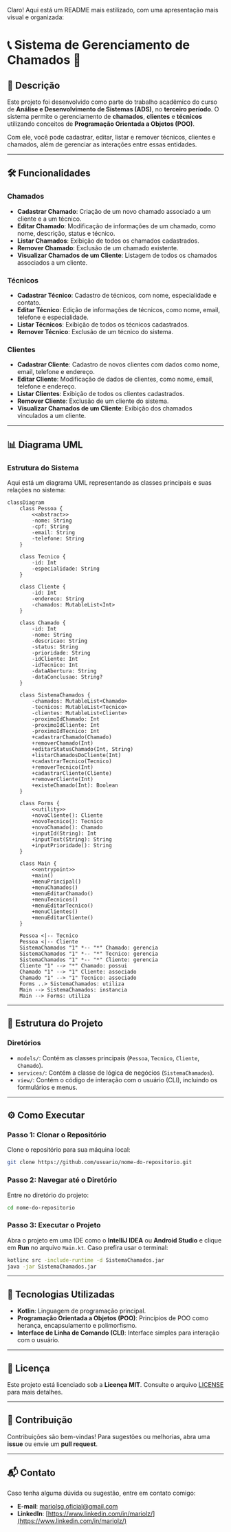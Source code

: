 Claro! Aqui está um README mais estilizado, com uma apresentação mais visual e organizada:


# 📞 **Sistema de Gerenciamento de Chamados** 🎯

## 🚀 Descrição

Este projeto foi desenvolvido como parte do trabalho acadêmico do curso de **Análise e Desenvolvimento de Sistemas (ADS)**, no **terceiro período**. O sistema permite o gerenciamento de **chamados**, **clientes** e **técnicos** utilizando conceitos de **Programação Orientada a Objetos (POO)**.

Com ele, você pode cadastrar, editar, listar e remover técnicos, clientes e chamados, além de gerenciar as interações entre essas entidades.

---

## 🛠 Funcionalidades

### **Chamados**

- **Cadastrar Chamado**: Criação de um novo chamado associado a um cliente e a um técnico.
- **Editar Chamado**: Modificação de informações de um chamado, como nome, descrição, status e técnico.
- **Listar Chamados**: Exibição de todos os chamados cadastrados.
- **Remover Chamado**: Exclusão de um chamado existente.
- **Visualizar Chamados de um Cliente**: Listagem de todos os chamados associados a um cliente.

### **Técnicos**

- **Cadastrar Técnico**: Cadastro de técnicos, com nome, especialidade e contato.
- **Editar Técnico**: Edição de informações de técnicos, como nome, email, telefone e especialidade.
- **Listar Técnicos**: Exibição de todos os técnicos cadastrados.
- **Remover Técnico**: Exclusão de um técnico do sistema.

### **Clientes**

- **Cadastrar Cliente**: Cadastro de novos clientes com dados como nome, email, telefone e endereço.
- **Editar Cliente**: Modificação de dados de clientes, como nome, email, telefone e endereço.
- **Listar Clientes**: Exibição de todos os clientes cadastrados.
- **Remover Cliente**: Exclusão de um cliente do sistema.
- **Visualizar Chamados de um Cliente**: Exibição dos chamados vinculados a um cliente.

---

## 📊 Diagrama UML

### **Estrutura do Sistema**

Aqui está um diagrama UML representando as classes principais e suas relações no sistema:

```mermaid
classDiagram
    class Pessoa {
        <<abstract>>
        -nome: String
        -cpf: String
        -email: String
        -telefone: String
    }

    class Tecnico {
        -id: Int
        -especialidade: String
    }

    class Cliente {
        -id: Int
        -endereco: String
        -chamados: MutableList<Int>
    }

    class Chamado {
        -id: Int
        -nome: String
        -descricao: String
        -status: String
        -prioridade: String
        -idCliente: Int
        -idTecnico: Int
        -dataAbertura: String
        -dataConclusao: String?
    }

    class SistemaChamados {
        -chamados: MutableList<Chamado>
        -tecnicos: MutableList<Tecnico>
        -clientes: MutableList<Cliente>
        -proximoIdChamado: Int
        -proximoIdCliente: Int
        -proximoIdTecnico: Int
        +cadastrarChamado(Chamado)
        +removerChamado(Int)
        +editarStatusChamado(Int, String)
        +listarChamadosDoCliente(Int)
        +cadastrarTecnico(Tecnico)
        +removerTecnico(Int)
        +cadastrarCliente(Cliente)
        +removerCliente(Int)
        +existeChamado(Int): Boolean
    }

    class Forms {
        <<utility>>
        +novoCliente(): Cliente
        +novoTecnico(): Tecnico
        +novoChamado(): Chamado
        +inputId(String): Int
        +inputText(String): String
        +inputPrioridade(): String
    }

    class Main {
        <<entrypoint>>
        +main()
        +menuPrincipal()
        +menuChamados()
        +menuEditarChamado()
        +menuTecnicos()
        +menuEditarTecnico()
        +menuClientes()
        +menuEditarCliente()
    }

    Pessoa <|-- Tecnico
    Pessoa <|-- Cliente
    SistemaChamados "1" *-- "*" Chamado: gerencia
    SistemaChamados "1" *-- "*" Tecnico: gerencia
    SistemaChamados "1" *-- "*" Cliente: gerencia
    Cliente "1" --> "*" Chamado: possui
    Chamado "1" --> "1" Cliente: associado
    Chamado "1" --> "1" Tecnico: associado
    Forms ..> SistemaChamados: utiliza
    Main --> SistemaChamados: instancia
    Main --> Forms: utiliza
```

---

## 📁 Estrutura do Projeto

### **Diretórios**

- `models/`: Contém as classes principais (`Pessoa`, `Tecnico`, `Cliente`, `Chamado`).
- `services/`: Contém a classe de lógica de negócios (`SistemaChamados`).
- `view/`: Contém o código de interação com o usuário (CLI), incluindo os formulários e menus.

---

## ⚙️ Como Executar

### Passo 1: Clonar o Repositório

Clone o repositório para sua máquina local:

```bash
git clone https://github.com/usuario/nome-do-repositorio.git
```

### Passo 2: Navegar até o Diretório

Entre no diretório do projeto:

```bash
cd nome-do-repositorio
```

### Passo 3: Executar o Projeto

Abra o projeto em uma IDE como o **IntelliJ IDEA** ou **Android Studio** e clique em **Run** no arquivo `Main.kt`. Caso prefira usar o terminal:

```bash
kotlinc src -include-runtime -d SistemaChamados.jar
java -jar SistemaChamados.jar
```

---

## 🧰 Tecnologias Utilizadas

- **Kotlin**: Linguagem de programação principal.
- **Programação Orientada a Objetos (POO)**: Princípios de POO como herança, encapsulamento e polimorfismo.
- **Interface de Linha de Comando (CLI)**: Interface simples para interação com o usuário.

---

## 📄 Licença

Este projeto está licenciado sob a **Licença MIT**. Consulte o arquivo [LICENSE](LICENSE) para mais detalhes.

---

## 🤝 Contribuição

Contribuições são bem-vindas! Para sugestões ou melhorias, abra uma **issue** ou envie um **pull request**.

---

## 📬 Contato

Caso tenha alguma dúvida ou sugestão, entre em contato comigo:

- **E-mail**: mariolsg.oficial@gmail.com
- **LinkedIn**: [https://www.linkedin.com/in/mariolz/](https://www.linkedin.com/in/mariolz/)
